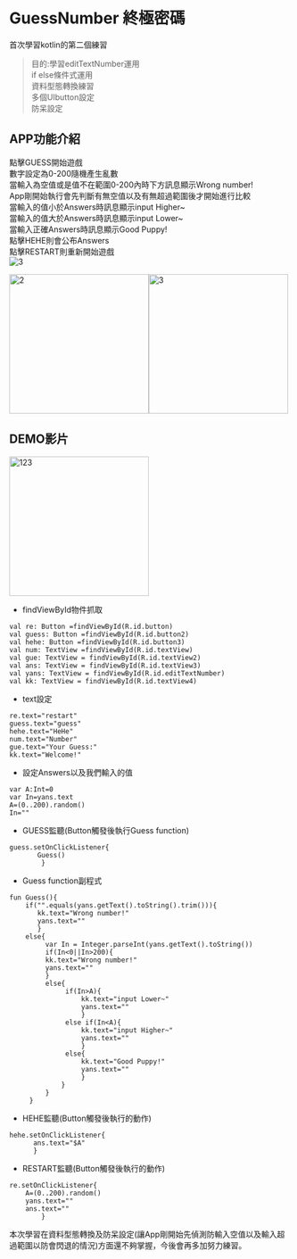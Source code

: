 # GuessNumber 終極密碼
首次學習kotlin的第二個練習
> 目的:學習editTextNumber運用    
  if else條件式運用  
  資料型態轉換練習  
  多個UIbutton設定  
  防呆設定  
  
## APP功能介紹
點擊GUESS開始遊戲  
數字設定為0-200隨機產生亂數  
當輸入為空值或是值不在範圍0-200內時下方訊息顯示Wrong number!  
App剛開始執行會先判斷有無空值以及有無超過範圍後才開始進行比較  
當輸入的值小於Answers時訊息顯示input Higher~  
當輸入的值大於Answers時訊息顯示input Lower~  
當輸入正確Answers時訊息顯示Good Puppy!  
點擊HEHE則會公布Answers  
點擊RESTART則重新開始遊戲  
![3](https://user-images.githubusercontent.com/106436314/171635152-74d46e48-75af-462c-9a7b-453c35e8d064.jpg)


<img width="250" alt="2" src="https://user-images.githubusercontent.com/106436314/171635062-933f4d73-ea2e-403b-bc18-a85cb9315a22.jpg"><img width="250" alt="3" src="https://user-images.githubusercontent.com/106436314/171635152-74d46e48-75af-462c-9a7b-453c35e8d064.jpg">

## DEMO影片  
<img width="250" alt="123" src="https://user-images.githubusercontent.com/106436314/171168349-0cbfbdb5-f1fa-49a5-9aed-3b44454c8a70.gif">

* findViewById物件抓取
```
val re: Button =findViewById(R.id.button)
val guess: Button =findViewById(R.id.button2)
val hehe: Button =findViewById(R.id.button3)
val num: TextView =findViewById(R.id.textView)
val gue: TextView = findViewById(R.id.textView2)
val ans: TextView = findViewById(R.id.textView3)
val yans: TextView = findViewById(R.id.editTextNumber)
val kk: TextView = findViewById(R.id.textView4)
```

* text設定
```
re.text="restart"
guess.text="guess"
hehe.text="HeHe"
num.text="Number"
gue.text="Your Guess:"
kk.text="Welcome!"
```

* 設定Answers以及我們輸入的值
```
var A:Int=0
var In=yans.text
A=(0..200).random()
In=""
```

* GUESS監聽(Button觸發後執行Guess function)
```
guess.setOnClickListener{
       Guess()
        }
```

* Guess function副程式
```
fun Guess(){
    if("".equals(yans.getText().toString().trim())){
       kk.text="Wrong number!"
       yans.text=""
       }
    else{
         var In = Integer.parseInt(yans.getText().toString())
         if(In<0||In>200){
         kk.text="Wrong number!"
         yans.text=""
         }
         else{
              if(In>A){
                  kk.text="input Lower~"
                  yans.text=""
                  }
              else if(In<A){
                  kk.text="input Higher~"
                  yans.text=""
                  }
              else{
                  kk.text="Good Puppy!"
                  yans.text=""
                  }
             }
         }
     }
```

* HEHE監聽(Button觸發後執行的動作)
```
hehe.setOnClickListener{
      ans.text="$A"
      }
```


* RESTART監聽(Button觸發後執行的動作)
```
re.setOnClickListener{
    A=(0..200).random()
    yans.text=""
    ans.text=""
        }
```

本次學習在資料型態轉換及防呆設定(讓App剛開始先偵測防輸入空值以及輸入超過範圍以防會閃退的情況)方面還不夠掌握，今後會再多加努力練習。

